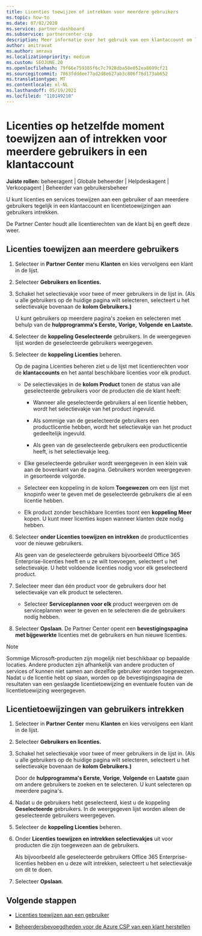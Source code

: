 ```yaml
---
title: Licenties toewijzen of intrekken voor meerdere gebruikers
ms.topic: how-to
ms.date: 07/02/2020
ms.service: partner-dashboard
ms.subservice: partnercenter-csp
description: Meer informatie over het gebruik van een klantaccount om licenties en services toe te wijzen aan of in te trekken aan één gebruiker of aan meerdere gebruikers tegelijk.
author: amitravat
ms.author: amrava
ms.localizationpriority: medium
ms.custom: SEOJUNE.20
ms.openlocfilehash: 79f66e759385f6c7c7928dba58e052ea8699cf21
ms.sourcegitcommit: 7063fdddee77ad2d8e627ab3c806f76d173ab652
ms.translationtype: MT
ms.contentlocale: nl-NL
ms.lasthandoff: 05/19/2021
ms.locfileid: "110149210"
---
```

# <a name="assign-or-revoke-licenses-at-the-same-time-to-multiple-users-in-a-customer-account"></a>Licenties op hetzelfde moment toewijzen aan of intrekken voor meerdere gebruikers in een klantaccount

**Juiste rollen:** beheeragent | Globale beheerder | Helpdeskagent | Verkoopagent | Beheerder van gebruikersbeheer

U kunt licenties en services toewijzen aan een gebruiker of aan meerdere gebruikers tegelijk in een klantaccount en licentietoewijzingen aan gebruikers intrekken.

De Partner Center houdt alle licentierechten van de klant bij en geeft deze weer.

## <a name="assign-licenses-to-multiple-users"></a>Licenties toewijzen aan meerdere gebruikers

1. Selecteer in **Partner Center** menu **Klanten** en kies vervolgens een klant in de lijst.

2. Selecteer **Gebruikers en licenties.**

3. Schakel het selectievakje voor twee of meer gebruikers in de lijst in. (Als u alle gebruikers op de huidige pagina wilt selecteren, selecteert u het selectievakje bovenaan de **kolom Gebruikers.)**

    U kunt gebruikers op meerdere pagina's zoeken en selecteren met behulp van de **hulpprogramma's Eerste,** **Vorige,** **Volgende** **en Laatste.**

4. Selecteer de **koppeling Geselecteerde** gebruikers. In de weergegeven lijst worden de geselecteerde gebruikers weergegeven.

5. Selecteer de **koppeling Licenties** beheren.

    Op de pagina Licenties beheren ziet u de lijst met licentierechten voor de **klantaccounts** en het aantal beschikbare licenties voor elk product.

    - De selectievakjes in de **kolom Product** tonen de status van alle geselecteerde gebruikers voor de producten die de klant heeft:

       - Wanneer alle geselecteerde gebruikers al een licentie hebben, wordt het selectievakje van het product ingevuld.

       - Als sommige van de geselecteerde gebruikers een productlicentie hebben, wordt het selectievakje van het product gedeeltelijk ingevuld.

       - Als geen van de geselecteerde gebruikers een productlicentie heeft, is het selectievakje leeg.

    - Elke geselecteerde gebruiker wordt weergegeven in een klein vak aan de bovenkant van de pagina. Gebruikers worden weergegeven in gesorteerde volgorde.

    - Selecteer een koppeling in de kolom **Toegewezen** om een lijst met knopinfo weer te geven met de geselecteerde gebruikers die al een licentie hebben.

    - Elk product zonder beschikbare licenties toont een **koppeling Meer** kopen. U kunt meer licenties kopen wanneer klanten deze nodig hebben.

6. Selecteer **onder Licenties toewijzen en intrekken** de productlicenties voor de nieuwe gebruikers. 

   Als geen van de geselecteerde gebruikers bijvoorbeeld Office 365 Enterprise-licenties heeft en u ze wilt toevoegen, selecteert u het selectievakje. U hebt voldoende licenties nodig voor elk geselecteerd product.

7. Selecteer meer dan één product voor de gebruikers door het selectievakje van elk product te selecteren.
    -   Selecteer **Serviceplannen voor elk** product weergeven om de serviceplannen weer te geven en te selecteren die de gebruikers nodig hebben.

8. Selecteer **Opslaan**. De Partner Center opent een **bevestigingspagina met bijgewerkte** licenties met de gebruikers en hun nieuwe licenties.

>[!NOTE]
>Sommige Microsoft-producten zijn mogelijk niet beschikbaar op bepaalde locaties. Andere producten zijn afhankelijk van andere producten of services of kunnen niet samen aan dezelfde gebruiker worden toegewezen. Nadat u de licentie hebt op slaan, worden op de bevestigingspagina de resultaten van een geslaagde licentietoewijzing en eventuele fouten van de licentietoewijzing weergegeven.

## <a name="revoke-users-license-assignments"></a>Licentietoewijzingen van gebruikers intrekken

1. Selecteer in **Partner Center** menu **Klanten** en kies vervolgens een klant in de lijst.

2. Selecteer **Gebruikers en licenties.**

3. Schakel het selectievakje voor twee of meer gebruikers in de lijst in. (Als u alle gebruikers op de huidige pagina wilt selecteren, selecteert u het selectievakje bovenaan de **kolom Gebruikers.)**

    Door de **hulpprogramma's Eerste**, **Vorige**, **Volgende** en **Laatste** gaan om andere gebruikers te zoeken en te selecteren. U kunt selecteren op meerdere pagina's.

4. Nadat u de gebruikers hebt geselecteerd, kiest u de koppeling **Geselecteerde** gebruikers. In de weergegeven lijst worden alleen de geselecteerde gebruikers weergegeven.

5. Selecteer de **koppeling Licenties** beheren.

6. Onder **Licenties toewijzen en intrekken selectievakjes** uit voor producten die zijn toegewezen aan de gebruikers.

   Als bijvoorbeeld alle geselecteerde gebruikers Office 365 Enterprise-licenties hebben en u deze wilt intrekken, selecteert u het selectievakje om dit te doen.

7. Selecteer **Opslaan**.

## <a name="next-steps"></a>Volgende stappen

- [Licenties toewijzen aan een gebruiker](assign-licenses-to-users.md)

- [Beheerdersbevoegdheden voor de Azure CSP van een klant herstellen](revoke-reinstate-csp.md)